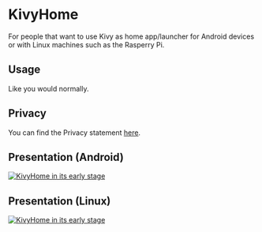 # KivyHome
For people that want to use Kivy as home app/launcher for Android devices
or with Linux machines such as the Rasperry Pi.  

## Usage
Like you would normally.

## Privacy
You can find the Privacy statement [here](https://github.com/kuzeyron/KivyHome/blob/master/PRIVACY.md).

## Presentation (Android)
[![KivyHome in its early stage](https://img.youtube.com/vi/SNUo0k_WCmc/0.jpg)](https://www.youtube.com/watch?v=SNUo0k_WCmc "KivyHome in its early stage")

## Presentation (Linux)
[![KivyHome in its early stage](https://img.youtube.com/vi/5OttWdRrBQA/0.jpg)](https://www.youtube.com/watch?v=5OttWdRrBQA "KivyHome in its early stage")